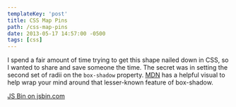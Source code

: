```yaml
---
templateKey: 'post'
title: CSS Map Pins
path: /css-map-pins
date: 2013-05-17 14:57:00 -0500
tags: [css]
---
```


I spend a fair amount of time trying to get this shape nailed down in CSS, so I wanted to share and save someone the time. The secret was in setting the second set of radii on the `box-shadow` property. [MDN][mdn] has a helpful visual to help wrap your mind around that lesser-known feature of box-shadow.

<a class="jsbin-embed" href="http://jsbin.com/bepoco/embed?output">JS Bin on jsbin.com</a><script src="http://static.jsbin.com/js/embed.min.js?3.35.9"></script>

[mdn]: https://developer.mozilla.org/en-US/docs/Web/CSS/border-radius
